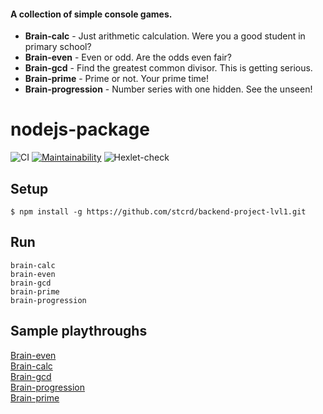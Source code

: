 #### A collection of simple console games.
* **Brain-calc** - Just arithmetic calculation. Were you a good student in primary school?  
* **Brain-even** - Even or odd. Are the odds even fair?  
* **Brain-gcd** - Find the greatest common divisor. This is getting serious.  
* **Brain-prime** - Prime or not. Your prime time!  
* **Brain-progression** - Number series with one hidden. See the unseen!
##

# nodejs-package

![CI](https://github.com/stcrd/backend-project-lvl1/workflows/CI/badge.svg)
[![Maintainability](https://api.codeclimate.com/v1/badges/523cbd35eed2bdc5e82a/maintainability)](https://codeclimate.com/github/stcrd/backend-project-lvl1/maintainability)
![Hexlet-check](https://github.com/stcrd/backend-project-lvl1/workflows/hexlet-check/badge.svg)

## Setup

```
$ npm install -g https://github.com/stcrd/backend-project-lvl1.git
```

## Run
```
brain-calc  
brain-even  
brain-gcd  
brain-prime  
brain-progression
```

## Sample playthroughs
[Brain-even](https://asciinema.org/a/373084)  
[Brain-calc](https://asciinema.org/a/373416)  
[Brain-gcd](https://asciinema.org/a/373419)  
[Brain-progression](https://asciinema.org/a/373628)  
[Brain-prime](https://asciinema.org/a/373630)
##